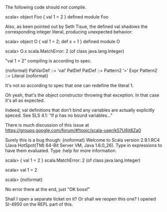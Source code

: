 The following code should not compile.

scala> object Foo { val 1 = 2 }
defined module Foo

Also, as been pointed out by Seth Tisue, the defined val shadows the corresponding integer literal, producing unexpected behavior:

scala> object O { val 1 = 2; def x = 1 }
defined module O

scala> O.x
scala.MatchError: 2 (of class java.lang.Integer)

"val 1 = 2" compiling is according to spec.

{noformat}
PatVarDef ::= ‘val’ PatDef
PatDef    ::= Pattern2 ‘=’ Expr
Pattern2  ::= Literal
{noformat}

It's not so according to spec that one can redefine the literal 1.

Oh yeah, that's the object constructor throwing that exception.  In that case it's all as expected.

Indeed, val definitions that don't bind any variables are actually explicitly speced. See SLS 4.1: "If p has no bound variables..."

There is much discussion of this issue at https://groups.google.com/forum/#!topic/scala-user/k57U6jt8Za0 

Surely this is a bug though:
{noformat}
Welcome to Scala version 2.9.1.RC4 (Java HotSpot(TM) 64-Bit Server VM, Java 1.6.0_26).
Type in expressions to have them evaluated.
Type :help for more information.

scala> { val 1 = 2 }
scala.MatchError: 2 (of class java.lang.Integer)

scala> val 1 = 2

scala> 
{noformat}

No error there at the end, just "OK boss!"

Shall I open a separate ticket on it? Or shall we reopen this one?
I opened SI-4950 on the REPL part of this.
